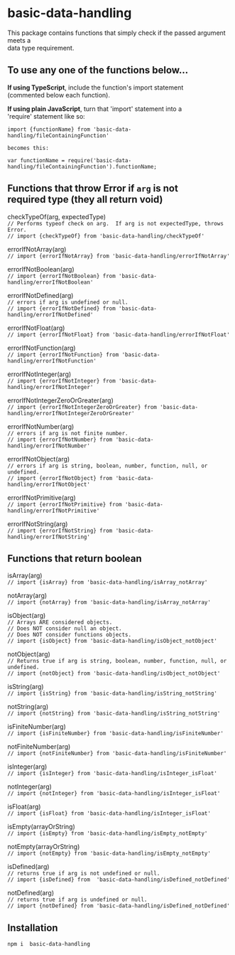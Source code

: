 # basic-data-handling

This package contains functions that simply check if the passed argument meets a  
data type requirement.

## To use any one of the functions below...  

<b>If using TypeScript</b>, include the function's import statement  
(commented below each function).  

<b>If using plain JavaScript</b>, turn that 'import' statement into a  
'require' statement like so:
```
import {functionName} from 'basic-data-handling/fileContainingFunction'  

becomes this:

var functionName = require('basic-data-handling/fileContainingFunction').functionName;
```

## Functions that throw Error if `arg` is not <br>required type (they all return void)

checkTypeOf(arg, expectedType)  
`// Performs typeof check on arg.  If arg is not expectedType, throws Error.`  
`// import {checkTypeOf} from 'basic-data-handling/checkTypeOf' `

errorIfNotArray(arg)  
`// import {errorIfNotArray} from 'basic-data-handling/errorIfNotArray' `

errorIfNotBoolean(arg)  
`// import {errorIfNotBoolean} from 'basic-data-handling/errorIfNotBoolean' `

errorIfNotDefined(arg)  
`// errors if arg is undefined or null.`  
`// import {errorIfNotDefined} from 'basic-data-handling/errorIfNotDefined' `

errorIfNotFloat(arg)  
`// import {errorIfNotFloat} from 'basic-data-handling/errorIfNotFloat' `

errorIfNotFunction(arg)  
`// import {errorIfNotFunction} from 'basic-data-handling/errorIfNotFunction' `

errorIfNotInteger(arg)  
`// import {errorIfNotInteger} from 'basic-data-handling/errorIfNotInteger' `

errorIfNotIntegerZeroOrGreater(arg)  
`// import {errorIfNotIntegerZeroOrGreater} from 'basic-data-handling/errorIfNotIntegerZeroOrGreater' `

errorIfNotNumber(arg)  
`// errors if arg is not finite number.`  
`// import {errorIfNotNumber} from 'basic-data-handling/errorIfNotNumber' `

errorIfNotObject(arg)   
`// errors if arg is string, boolean, number, function, null, or undefined.`  
`// import {errorIfNotObject} from 'basic-data-handling/errorIfNotObject' `

errorIfNotPrimitive(arg)   
`// import {errorIfNotPrimitive} from 'basic-data-handling/errorIfNotPrimitive' `

errorIfNotString(arg)  
`// import {errorIfNotString} from 'basic-data-handling/errorIfNotString' `


## Functions that return boolean

isArray(arg)  
`// import {isArray} from 'basic-data-handling/isArray_notArray' `

notArray(arg)  
`// import {notArray} from 'basic-data-handling/isArray_notArray' `

isObject(arg)  
`// Arrays ARE considered objects. `   
`// Does NOT consider null an object. `  
`// Does NOT consider functions objects. `    
`// import {isObject} from 'basic-data-handling/isObject_notObject' `

notObject(arg)  
`// Returns true if arg is string, boolean, number, function, null, or undefined.`   
`// import {notObject} from 'basic-data-handling/isObject_notObject' `

isString(arg)  
`// import {isString} from 'basic-data-handling/isString_notString' `

notString(arg)  
`// import {notString} from 'basic-data-handling/isString_notString' `

isFiniteNumber(arg)  
`// import {isFiniteNumber} from 'basic-data-handling/isFiniteNumber' `

notFiniteNumber(arg)  
`// import {notFiniteNumber} from 'basic-data-handling/isFiniteNumber' `

isInteger(arg)  
`// import {isInteger} from 'basic-data-handling/isInteger_isFloat' `

notInteger(arg)   
`// import {notInteger} from 'basic-data-handling/isInteger_isFloat' `

isFloat(arg)   
`// import {isFloat} from 'basic-data-handling/isInteger_isFloat' `

isEmpty(arrayOrString)   
`// import {isEmpty} from 'basic-data-handling/isEmpty_notEmpty' `

notEmpty(arrayOrString)  
`// import {notEmpty} from 'basic-data-handling/isEmpty_notEmpty' `

isDefined(arg)  
`// returns true if arg is not undefined or null.`  
`// import {isDefined} from  'basic-data-handling/isDefined_notDefined' `

notDefined(arg)  
`// returns true if arg is undefined or null.`  
`// import {notDefined} from 'basic-data-handling/isDefined_notDefined' `


## Installation
`npm i  basic-data-handling`
